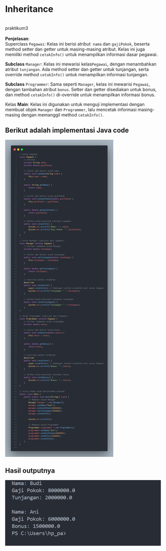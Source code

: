 # Inheritance
<br>praktikum3</br>
<br>**Penjelasan**:</br>
Superclass ```Pegawai```: Kelas ini berisi atribut``` nama``` dan ```gajiPokok```, beserta method setter dan getter untuk masing-masing atribut. Kelas ini juga memiliki method ```cetakInfo()``` untuk menampilkan informasi dasar pegawai.

**Subclass** ```Manager```: Kelas ini mewarisi kelas```Pegawai```, dengan menambahkan atribut ```tunjangan```. Ada method setter dan getter untuk tunjangan, serta override method ```cetakInfo()``` untuk menampilkan informasi tunjangan.

**Subclass** ```Programmer```: Sama seperti ```Manager```, kelas ini mewarisi ```Pegawai```, dengan tambahan atribut ```bonus```. Setter dan getter disediakan untuk bonus, dan method ```cetakInfo()``` di-override untuk menampilkan informasi bonus.

Kelas **Main**: Kelas ini digunakan untuk menguji implementasi dengan membuat objek ```Manager``` dan ```Programmer```, lalu mencetak informasi masing-masing dengan memanggil method ```cetakInfo()```.
## <b> Berikut adalah implementasi Java code  </b>
![mmk](inheritance.png)
## <b>Hasil outputnya </b>
![mmk](ss.png)
